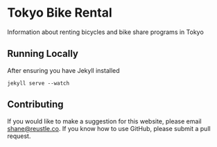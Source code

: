 # Tokyo Bike Rental

Information about renting bicycles and bike share programs in Tokyo


## Running Locally

After ensuring you have Jekyll installed

```
jekyll serve --watch
```

## Contributing

If you would like to make a suggestion for this website, please email [shane@reustle.co](mailto:shane@reustle.co). If you know how to use GitHub, please submit a pull request.

